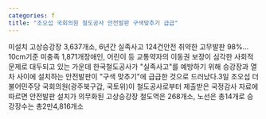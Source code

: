 ```yaml
---
categories: f
title: "조오섭 국회의원 철도공사 안전발판 구색맞추기 급급"
---
```

미설치 고상승강장 3,637개소, 6년간 실족사고 124건안전 취약한 고무발판 98%…10cm기준 미충족 1,871개장애인, 어린이 등 교통약자의 이동권 보장이 심각한 사회적 문제로 대두되고 있는 가운데 한국철도공사가 "실족사고"를 예방하기 위해 승강장과 열차 사이에 설치하는 안전발판이 "구색 맞추기"에 급급한 것으로 드러났다.3일 조오섭 더불어민주당 국회의원(광주북구갑, 국토위)이 철도공사로부터 제출받은 국정감사 자료에 따르면 안전발판 설치가 의무화된 고상승강장 철도역은 268개소, 노선은 총14개로 승강장수는 총2만4,816개소
